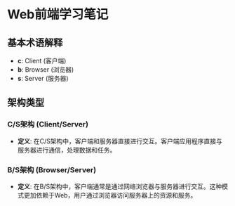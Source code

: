 # Web前端学习笔记

## 基本术语解释

- **c**: Client (客户端)
- **b**: Browser (浏览器)
- **s**: Server (服务器)

## 架构类型

### C/S架构 (Client/Server)

- **定义**: 在C/S架构中，客户端和服务器直接进行交互。客户端应用程序直接与服务器进行通信，处理数据和任务。

### B/S架构 (Browser/Server)

- **定义**: 在B/S架构中，客户端通常是通过网络浏览器与服务器进行交互。这种模式更加依赖于Web，用户通过浏览器访问服务器上的资源和服务。
